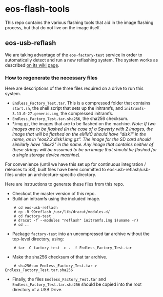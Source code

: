 # eos-flash-tools

This repo contains the various flashing tools that aid in the image flashing process, but that do not live on the image itself.

## eos-usb-reflash

We are taking advantage of the `eos-factory-test` service in order to automatically detect and run a new reflashing system. The system works as described [on its wiki page](https://github.com/endlessm/eos-documentation/wiki/USB-Reflashing). 

### How to regenerate the necessary files
Here are descriptions of the three files required on a drive to run this system.

- `Endless_Factory_Test.tar`. This is a compressed folder that contains `start.sh`, the shell script that sets up the initramfs, and `initramfs-3.13.0-27.generic.img`, the compressed initramfs.
- `Endless_Factory_Test.tar.sha256`, the sha256 checksum.
- *.img.gz, the images that are to be flashed on the machine.
_Note: If two images are to be flashed (in the case of a Sqwerty with 2 images, the image that will be flashed on the eMMC should have "disk1" in the name, as in "eos2.2.disk1.img.gz". The image for the SD card should similarly have "disk2" in the name. Any image that contains neither of these strings will be assumed to be an image that should be flashed for a single storage device machine)._

For convenience (until we have this set up for continuous integration / releases to S3), built files have been committed to eos-usb-reflash/usb-files under an architecture-specific directory.

Here are instructions to generate these files from this repo.
- Checkout the master version of this repo.
- Build an initramfs using the included image.
```
    # cd eos-usb-reflash
    # cp -R 99reflash /usr/lib/dracut/modules.d/ 
    # cd factory-test
    # dracut -f --modules "reflash" initramfs.img $(uname -r)
    # cd ..
```
- Package `factory-test` into an uncompressed tar archive without the top-level directory, using: 
```
    # tar -C factory-test -c . -f Endless_Factory_Test.tar
```
- Make the sha256 checksum of that tar archive.
```
    # sha256sum Endless_Factory_Test.tar > Endless_Factory_Test.tar.sha256
```

- Finally, the files `Endless_Factory_Test.tar` and `Endless_Factory_Test.tar.sha256` should be copied into the root directory of a USB Drive.

